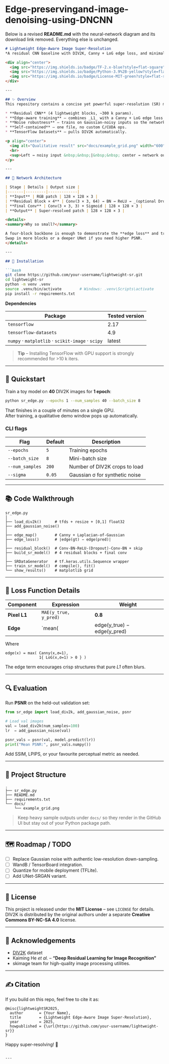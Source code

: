 # Edge-preservingand-image-denoising-using-DNCNN

Below is a revised **README.md** with the neural-network diagram and its download link removed. Everything else is unchanged.

```markdown
# Lightweight Edge-Aware Image Super-Resolution  
*A residual CNN baseline with DIV2K, Canny + LoG edge loss, and minimal dependencies*

<div align="center">
  <img src="https://img.shields.io/badge/TF-2.x-blue?style=flat-square"/>
  <img src="https://img.shields.io/badge/Python-3.9%2B-yellow?style=flat-square"/>
  <img src="https://img.shields.io/badge/License-MIT-green?style=flat-square"/>
</div>

---

## ✨ Overview
This repository contains a concise yet powerful super-resolution (SR) model aimed at **research prototypes, education, and quick benchmarks**.

* **Residual CNN** (4 lightweight blocks, ~300 k params).  
* **Edge-aware training** – combines _L1_ with a Canny + LoG edge loss to boost perceptual sharpness.  
* **Noise robustness** – trains on Gaussian-noisy inputs so the network learns both de-noising and SR.  
* **Self-contained** – one file, no custom C/CUDA ops.  
* **TensorFlow Datasets** – pulls DIV2K automatically.

<p align="center">
  <img alt="Qualitative result" src="docs/example_grid.png" width="600">
  <br>
  <sup>Left → noisy input &nbsp;&nbsp;|&nbsp;&nbsp; center → network output &nbsp;&nbsp;|&nbsp;&nbsp; right → clean ground-truth</sup>
</p>

---

## 🧩 Network Architecture

| Stage | Details | Output size |
|-------|---------|-------------|
| **Input** | RGB patch | 128 × 128 × 3 |
| **Residual Block × 4** | Conv(3 × 3, 64) → BN → ReLU → _(optional Dropout)_ → Conv(3 × 3, 64) → BN → Add skip → ReLU | 128 × 128 × 64 |
| **Final Conv** | Conv(3 × 3, 3) + Sigmoid | 128 × 128 × 3 |
| **Output** | Super-resolved patch | 128 × 128 × 3 |

<details>
<summary>Why so small?</summary>

A four-block backbone is enough to demonstrate the **edge loss** and training loop without eating GPU memory or requiring long runtimes.  
Swap in more blocks or a deeper UNet if you need higher PSNR.
</details>

---

## 🔧 Installation

```bash
git clone https://github.com/your-username/lightweight-sr.git
cd lightweight-sr
python -m venv .venv
source .venv/bin/activate        # Windows: .venv\Scripts\activate
pip install -r requirements.txt
```

**Dependencies**

| Package | Tested version |
|---------|----------------|
| `tensorflow` | 2.17 |
| `tensorflow-datasets` | 4.9 |
| `numpy` · `matplotlib` · `scikit-image` · `scipy` | latest |

> **Tip** – Installing TensorFlow with GPU support is strongly recommended for >10 k iters.

---

## 🚀 Quickstart

Train a toy model on **40** DIV2K images for **1 epoch**:

```bash
python sr_edge.py --epochs 1 --num_samples 40 --batch_size 8
```

That finishes in a couple of minutes on a single GPU.  
After training, a qualitative demo window pops up automatically.

### CLI flags

| Flag | Default | Description |
|------|---------|-------------|
| `--epochs` | `5` | Training epochs |
| `--batch_size` | `8` | Mini-batch size |
| `--num_samples` | `200` | Number of DIV2K crops to load |
| `--sigma` | `0.05` | Gaussian σ for synthetic noise |

---

## 📚 Code Walkthrough

```
sr_edge.py
│
├── load_div2k()      # tfds + resize + [0,1] float32
├── add_gaussian_noise()
│
├── edge_map()        # Canny + Laplacian-of-Gaussian
├── edge_loss()       # |edge(gt) − edge(pred)|
│
├── residual_block()  # Conv-BN-ReLU-(Dropout)-Conv-BN + skip
├── build_sr_model()  # 4 residual blocks + final conv
│
├── SRDataGenerator   # tf.keras.utils.Sequence wrapper
├── train_sr_model()  # compile(), fit()
└── show_results()    # matplotlib grid
```

---

## 📝 Loss Function Details

| Component | Expression | Weight |
|-----------|------------|--------|
| **Pixel L1** | `MAE(y_true, y_pred)` | **0.8** |
| **Edge** | `mean(|edge(y_true) − edge(y_pred)|)` | **0.2** |

Where  

```
edge(x) = max( Canny(x,σ=1),
               1{ LoG(x,σ=1) > 0 } )
```

The edge term encourages crisp structures that pure *L1* often blurs.

---

## 🔍 Evaluation

Run **PSNR** on the held-out validation set:

```python
from sr_edge import load_div2k, add_gaussian_noise, psnr

# Load val images
val = load_div2k(num_samples=100)
lr  = add_gaussian_noise(val)

psnr_vals = psnr(val, model.predict(lr))
print("Mean PSNR:", psnr_vals.numpy())
```

Add SSIM, LPIPS, or your favourite perceptual metric as needed.

---

## 📂 Project Structure

```
.
├── sr_edge.py
├── README.md
├── requirements.txt
└── docs/
    └── example_grid.png
```

> Keep heavy sample outputs under `docs/` so they render in the GitHub UI but stay out of your Python package path.

---

## 🗺️ Roadmap / TODO

- [ ] Replace Gaussian noise with authentic low-resolution down-sampling.  
- [ ] WandB / TensorBoard integration.  
- [ ] Quantize for mobile deployment (TFLite).  
- [ ] Add UNet-SRGAN variant.

---

## 📜 License

This project is released under the **MIT License** – see `LICENSE` for details.  
DIV2K is distributed by the original authors under a separate **Creative Commons BY-NC-SA 4.0** license.

---

## 🙏 Acknowledgements

* [DIV2K](https://data.vision.ee.ethz.ch/cvl/DIV2K/) dataset  
* Kaiming He *et al.* – **“Deep Residual Learning for Image Recognition”**  
* skimage team for high-quality image processing utilities.

---

## ✍️ Citation

If you build on this repo, feel free to cite it as:

```text
@misc{lightweightSR2025,
  author       = {Your Name},
  title        = {Lightweight Edge-Aware Image Super-Resolution},
  year         = 2025,
  howpublished = {\url{https://github.com/your-username/lightweight-sr}}
}
```

Happy super-resolving! 🚀
```

---
